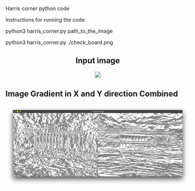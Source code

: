 Harris corner python code 


Instructions for running the code 


python3 harris_corner.py path_to_the_image

python3 harris_corner.py ./check_board.png


<div align="center">
 <h2> Input image</h2>
 <img src="../simA.jpg" height="223px">
</div>

<h2> Image Gradient in X and Y direction Combined </h2> 
<div align="center">
  <img src="./images/ps4-1-1_sim.png" height="223px">
</div>
